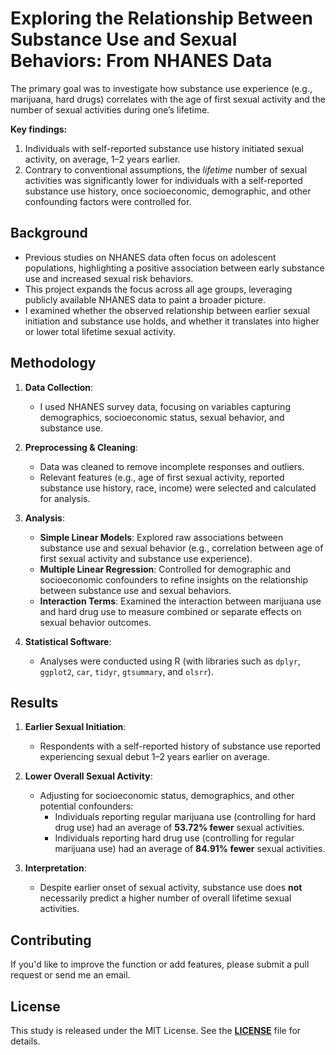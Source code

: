 # Exploring the Relationship Between Substance Use and Sexual Behaviors: From NHANES Data

The primary goal was to investigate how substance use experience (e.g., marijuana, hard drugs) correlates with the age of first sexual activity and the number of sexual activities during one’s lifetime. 

**Key findings:**
1. Individuals with self-reported substance use history initiated sexual activity, on average, 1–2 years earlier.
2. Contrary to conventional assumptions, the *lifetime* number of sexual activities was significantly lower for individuals with a self-reported substance use history, once socioeconomic, demographic, and other confounding factors were controlled for.

## Background

- Previous studies on NHANES data often focus on adolescent populations, highlighting a positive association between early substance use and increased sexual risk behaviors.
- This project expands the focus across all age groups, leveraging publicly available NHANES data to paint a broader picture.
- I examined whether the observed relationship between earlier sexual initiation and substance use holds, and whether it translates into higher or lower total lifetime sexual activity.

## Methodology

1. **Data Collection**:  
   - I used NHANES survey data, focusing on variables capturing demographics, socioeconomic status, sexual behavior, and substance use. 
   
2. **Preprocessing & Cleaning**:  
   - Data was cleaned to remove incomplete responses and outliers. 
   - Relevant features (e.g., age of first sexual activity, reported substance use history, race, income) were selected and calculated for analysis.

3. **Analysis**:  
   - **Simple Linear Models**: Explored raw associations between substance use and sexual behavior (e.g., correlation between age of first sexual activity and substance use experience).  
   - **Multiple Linear Regression**: Controlled for demographic and socioeconomic confounders to refine insights on the relationship between substance use and sexual behaviors.  
   - **Interaction Terms**: Examined the interaction between marijuana use and hard drug use to measure combined or separate effects on sexual behavior outcomes.

4. **Statistical Software**:  
   - Analyses were conducted using R (with libraries such as `dplyr`, `ggplot2`, `car`, `tidyr`, `gtsummary`, and `olsrr`).

## Results

1. **Earlier Sexual Initiation**:  
   - Respondents with a self-reported history of substance use reported experiencing sexual debut 1–2 years earlier on average.
   
2. **Lower Overall Sexual Activity**:  
   - Adjusting for socioeconomic status, demographics, and other potential confounders:
     - Individuals reporting regular marijuana use (controlling for hard drug use) had an average of **53.72% fewer** sexual activities.
     - Individuals reporting hard drug use (controlling for regular marijuana use) had an average of **84.91% fewer** sexual activities.

3. **Interpretation**:  
   - Despite earlier onset of sexual activity, substance use does **not** necessarily predict a higher number of overall lifetime sexual activities.

## Contributing

If you'd like to improve the function or add features, please submit a pull request or send me an email.

## License

This study is released under the MIT License. See the **[LICENSE](https://www.blackbox.ai/share/LICENSE)** file for details.
